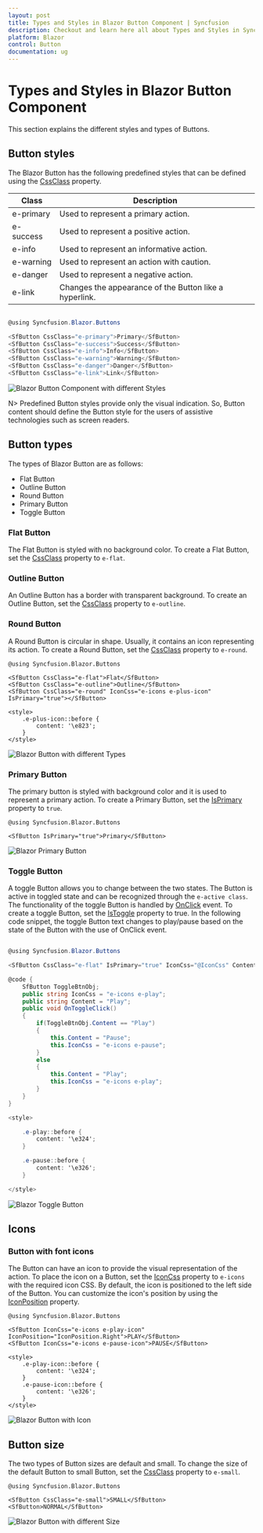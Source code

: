 ```yaml
---
layout: post
title: Types and Styles in Blazor Button Component | Syncfusion
description: Checkout and learn here all about Types and Styles in Syncfusion Blazor Button component and much more.
platform: Blazor
control: Button
documentation: ug
---
```


# Types and Styles in Blazor Button Component

This section explains the different styles and types of Buttons.

## Button styles

The Blazor Button has the following predefined styles that can be defined using the [CssClass](https://help.syncfusion.com/cr/blazor/Syncfusion.Blazor.Buttons.SfButton.html#Syncfusion_Blazor_Buttons_SfButton_CssClass) property.

| Class | Description |
| -------- | -------- |
| e-primary | Used to represent a primary action. |
| e-success | Used to represent a positive action. |
| e-info |  Used to represent an informative action. |
| e-warning | Used to represent an action with caution. |
| e-danger | Used to represent a negative action. |
| e-link |  Changes the appearance of the Button like a hyperlink. |

```csharp

@using Syncfusion.Blazor.Buttons

<SfButton CssClass="e-primary">Primary</SfButton>
<SfButton CssClass="e-success">Success</SfButton>
<SfButton CssClass="e-info">Info</SfButton>
<SfButton CssClass="e-warning">Warning</SfButton>
<SfButton CssClass="e-danger">Danger</SfButton>
<SfButton CssClass="e-link">Link</SfButton>

```


![Blazor Button Component with different Styles](./images/blazor-button-with-different-style.png)
<!-- {% previewsample "https://blazorplayground.syncfusion.com/embed/BZVKNmrvzUotrvwj?appbar=false&editor=false&result=true&errorlist=false&theme=bootstrap5" %} -->

N> Predefined Button styles provide only the visual indication. So, Button content should define the Button style for the users of assistive technologies such as screen readers.

## Button types

The types of Blazor Button are as follows:

* Flat Button
* Outline Button
* Round Button
* Primary Button
* Toggle Button

### Flat Button

The Flat Button is styled with no background color. To create a Flat Button, set the [CssClass](https://help.syncfusion.com/cr/blazor/Syncfusion.Blazor.Buttons.SfButton.html#Syncfusion_Blazor_Buttons_SfButton_CssClass) property to `e-flat`.

### Outline Button

An Outline Button has a border with transparent background. To create an Outline Button, set the [CssClass](https://help.syncfusion.com/cr/blazor/Syncfusion.Blazor.Buttons.SfButton.html#Syncfusion_Blazor_Buttons_SfButton_CssClass) property to `e-outline`.

### Round Button

A Round Button is circular in shape. Usually, it contains an icon representing its action. To create a Round Button, set the [CssClass](https://help.syncfusion.com/cr/blazor/Syncfusion.Blazor.Buttons.SfButton.html#Syncfusion_Blazor_Buttons_SfButton_CssClass) property to `e-round`.

```cshtml
@using Syncfusion.Blazor.Buttons

<SfButton CssClass="e-flat">Flat</SfButton>
<SfButton CssClass="e-outline">Outline</SfButton>
<SfButton CssClass="e-round" IconCss="e-icons e-plus-icon" IsPrimary="true"></SfButton>

<style>
    .e-plus-icon::before {
        content: '\e823';
    }
</style>
```



![Blazor Button with different Types](./images/blazor-button-types.png)
<!-- {% previewsample "https://blazorplayground.syncfusion.com/embed/LDrKXcBlpAGZVYFh?appbar=false&editor=false&result=true&errorlist=false&theme=bootstrap5" %} -->

### Primary Button

The primary button is styled with background color and it is used to represent a primary action. To create a Primary Button, set the [IsPrimary](https://help.syncfusion.com/cr/blazor/Syncfusion.Blazor.Buttons.SfButton.html#Syncfusion_Blazor_Buttons_SfButton_IsPrimary) property to `true`.

```cshtml
@using Syncfusion.Blazor.Buttons

<SfButton IsPrimary="true">Primary</SfButton>
```



![Blazor Primary Button](./images/blazor-primary-button.png)
<!-- {% previewsample "https://blazorplayground.syncfusion.com/embed/rZhKjGBFpqbXwmTl?appbar=false&editor=false&result=true&errorlist=false&theme=bootstrap5" %} -->

### Toggle Button

A toggle Button allows you to change between the two states. The Button is active in toggled state and can be recognized through the `e-active class`. The functionality of the toggle Button is handled by [OnClick](https://help.syncfusion.com/cr/blazor/Syncfusion.Blazor.Buttons.SfButton.html#Syncfusion_Blazor_Buttons_SfButton_OnClick) event. To create a toggle Button, set the [IsToggle](https://help.syncfusion.com/cr/blazor/Syncfusion.Blazor.Buttons.SfButton.html#Syncfusion_Blazor_Buttons_SfButton_IsToggle) property to true. In the following code snippet, the toggle Button text changes to play/pause based on the state of the Button with the use of OnClick event.

```csharp

@using Syncfusion.Blazor.Buttons

<SfButton CssClass="e-flat" IsPrimary="true" IconCss="@IconCss" Content="@Content" IsToggle="true" @onclick="OnToggleClick" @ref="ToggleBtnObj"></SfButton>

@code {
    SfButton ToggleBtnObj;
    public string IconCss = "e-icons e-play";
    public string Content = "Play";
    public void OnToggleClick()
    {
        if(ToggleBtnObj.Content == "Play")
        {
            this.Content = "Pause";
            this.IconCss = "e-icons e-pause";
        }
        else
        {
            this.Content = "Play";
            this.IconCss = "e-icons e-play";
        }
    }
}

<style>

    .e-play::before {
        content: '\e324';
    }

    .e-pause::before {
        content: '\e326';
    }

</style>

```



![Blazor Toggle Button](./images/blazor-toggle-button.png)
<!-- {% previewsample "https://blazorplayground.syncfusion.com/embed/rXLUjmrPzKbQFeXL?appbar=false&editor=false&result=true&errorlist=false&theme=bootstrap5" %} -->

## Icons

### Button with font icons

The Button can have an icon to provide the visual representation of the action. To place the icon on a Button, set the [IconCss](https://help.syncfusion.com/cr/blazor/Syncfusion.Blazor.Buttons.SfButton.html#Syncfusion_Blazor_Buttons_SfButton_IconCss) property to `e-icons` with the required icon CSS. By default, the icon is positioned to the left side of the Button. You can customize the icon's position by using the [IconPosition](https://help.syncfusion.com/cr/blazor/Syncfusion.Blazor.Buttons.SfButton.html#Syncfusion_Blazor_Buttons_SfButton_IconPosition) property.

```cshtml
@using Syncfusion.Blazor.Buttons

<SfButton IconCss="e-icons e-play-icon" IconPosition="IconPosition.Right">PLAY</SfButton>
<SfButton IconCss="e-icons e-pause-icon">PAUSE</SfButton>

<style>
    .e-play-icon::before {
        content: '\e324';
    }
    .e-pause-icon::before {
        content: '\e326';
    }
</style>

```



![Blazor Button with Icon](./images/blazor-button-icon.png)
<!-- {% previewsample "https://blazorplayground.syncfusion.com/embed/VjBAjQrPfzWuHFgD?appbar=false&editor=false&result=true&errorlist=false&theme=bootstrap5" %} -->

## Button size

The two types of Button sizes are default and small. To change the size of the default Button to small Button, set the [CssClass](https://help.syncfusion.com/cr/blazor/Syncfusion.Blazor.Buttons.SfButton.html#Syncfusion_Blazor_Buttons_SfButton_CssClass) property to `e-small`.

```cshtml
@using Syncfusion.Blazor.Buttons

<SfButton CssClass="e-small">SMALL</SfButton>
<SfButton>NORMAL</SfButton>

```



![Blazor Button with different Size](./images/blazor-button-with-different-size.png)
<!-- {% previewsample "https://blazorplayground.syncfusion.com/embed/BNVgXcLPfzgUCdIn?appbar=false&editor=false&result=true&errorlist=false&theme=bootstrap5" %} -->